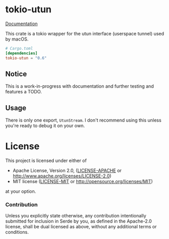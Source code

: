 # tokio-utun

[Documentation](https://docs.rs/tokio-utun)

This crate is a tokio wrapper for the utun interface (userspace tunnel) used by macOS.

```toml
# Cargo.toml
[dependencies]
tokio-utun = "0.6"
```

## Notice

This is a work-in-progress with documentation and further testing and features a TODO.

## Usage

There is only one export, `UtunStream`. I don't recommend using this unless you're ready to
debug it on your own.

# License

This project is licensed under either of

 * Apache License, Version 2.0, ([LICENSE-APACHE](LICENSE-APACHE) or
   http://www.apache.org/licenses/LICENSE-2.0)
 * MIT license ([LICENSE-MIT](LICENSE-MIT) or
   http://opensource.org/licenses/MIT)

at your option.

### Contribution

Unless you explicitly state otherwise, any contribution intentionally submitted
for inclusion in Serde by you, as defined in the Apache-2.0 license, shall be
dual licensed as above, without any additional terms or conditions.

